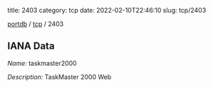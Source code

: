 title: 2403
category: tcp
date: 2022-02-10T22:46:10
slug: tcp/2403

[portdb](/) / [tcp](/category/tcp.html) / 2403


## IANA Data

_Name:_ taskmaster2000

_Description:_ TaskMaster 2000 Web

